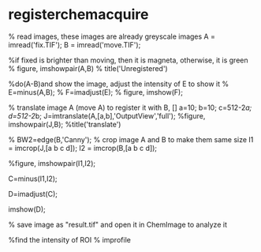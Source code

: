 # registerchemacquire
% read images, these images are already greyscale images
A = imread('fix.TIF');
B = imread('move.TIF');

%if fixed is brighter than moving, then it is magneta, otherwise, it is green
% figure, imshowpair(A,B)
% title('Unregistered')

%do(A-B)and show the image, adjust the intensity of E to show it 
% E=minus(A,B);
% F=imadjust(E);
% figure, imshow(F);

% translate image A (move A) to register it with B, []
a=10;
b=10;
c=512-2*a;
d=512-2*b;
J=imtranslate(A,[a,b],'OutputView','full');
%figure, imshowpair(J,B);
%title('translate')

% BW2=edge(B,'Canny');
% crop image A and B to make them same size
I1 = imcrop(J,[a b c d]);
I2 = imcrop(B,[a b c d]);

%figure, imshowpair(I1,I2);

C=minus(I1,I2);


D=imadjust(C);


imshow(D);

% save image as "result.tif" and open it in ChemImage to analyze it

%find the intensity of ROI
% improfile




